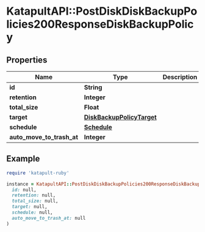 # KatapultAPI::PostDiskDiskBackupPolicies200ResponseDiskBackupPolicy

## Properties

| Name | Type | Description | Notes |
| ---- | ---- | ----------- | ----- |
| **id** | **String** |  | [optional] |
| **retention** | **Integer** |  | [optional] |
| **total_size** | **Float** |  | [optional] |
| **target** | [**DiskBackupPolicyTarget**](DiskBackupPolicyTarget.md) |  | [optional] |
| **schedule** | [**Schedule**](Schedule.md) |  | [optional] |
| **auto_move_to_trash_at** | **Integer** |  | [optional] |

## Example

```ruby
require 'katapult-ruby'

instance = KatapultAPI::PostDiskDiskBackupPolicies200ResponseDiskBackupPolicy.new(
  id: null,
  retention: null,
  total_size: null,
  target: null,
  schedule: null,
  auto_move_to_trash_at: null
)
```

